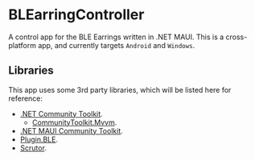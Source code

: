 # BLEarringController

A control app for the BLE Earrings written in .NET MAUI. This is a
cross-platform app, and currently targets `Android` and `Windows`.

## Libraries

This app uses some 3rd party libraries, which will be listed here for
reference:

- [.NET Community Toolkit](https://github.com/CommunityToolkit/dotnet).
  - [CommunityToolkit.Mvvm](https://learn.microsoft.com/en-gb/dotnet/communitytoolkit/mvvm/).
- [.NET MAUI Community Toolkit](https://github.com/CommunityToolkit/Maui).
- [Plugin.BLE](https://github.com/dotnet-bluetooth-le/dotnet-bluetooth-le).
- [Scrutor](https://github.com/khellang/Scrutor).

